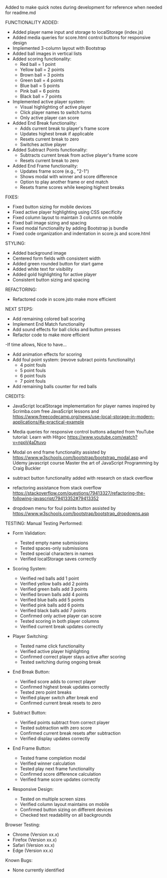 Added to make quick notes during development for reference when needed for readme.md

FUNCTIONALITY ADDED:
- Added player name input and storage to localStorage (index.js)
- Added media queries for score.html control buttons for responsive design
- Implemented 3-column layout with Bootstrap
- Added ball images in vertical lists
- Added scoring functionality:
  - Red ball = 1 point
  - Yellow ball = 2 points
  - Brown ball = 3 points
  - Green ball = 4 points
  - Blue ball = 5 points
  - Pink ball = 6 points
  - Black ball = 7 points
- Implemented active player system:
  - Visual highlighting of active player
  - Click player names to switch turns
  - Only active player can score
- Added End Break functionality:
  - Adds current break to player's frame score
  - Updates highest break if applicable
  - Resets current break to zero
  - Switches active player
- Added Subtract Points functionality:
  - Subtracts current break from active player's frame score
  - Resets current break to zero
- Added End Frame functionality:
  - Updates frame score (e.g., "2-1")
  - Shows modal with winner and score difference
  - Option to play another frame or end match
  - Resets frame scores while keeping highest breaks

FIXES:
- Fixed button sizing for mobile devices
- Fixed active player highlighting using CSS specificity
- Fixed column layout to maintain 3 columns on mobile
- Fixed ball image sizing and spacing
- Fixed modal functionality by adding Bootstrap js bundle
- Fixed code organization and indentation in score.js and score.html

STYLING:
- Added background image
- Centered form fields with consistent width
- Added green rounded button for start game
- Added white text for visibility
- Added gold highlighting for active player
- Consistent button sizing and spacing

REFACTORING:
- Refactored code in score.jsto make more efficient


NEXT STEPS:
- Add remaining colored ball scoring
- Implement End Match functionality
- Add sound effects for ball clicks and button presses
- Refactor code to make more efficient


-If time allows, Nice to have...

- Add animation effects for scoring
- Add foul point system: (revove subract points functionality)
  - 4 point fouls
  - 5 point fouls
  - 6 point fouls
  - 7 point fouls
- Add remaining balls counter for red balls


CREDITS:
- JavaScript localStorage implementation for player names inspired by Scrimba.com free JavaScript lessons and https://www.freecodecamp.org/news/use-local-storage-in-modern-applications/#a-practical-example
- Media queries for responsive control buttons adapted from YouTube tutorial: Learn with Hitgoc https://www.youtube.com/watch?v=nppV4aDtuvo 

- Modal on end frame functionality assisted by https://www.w3schools.com/bootstrap/bootstrap_modal.asp and Udemy javascript course Master the art of JavaScript Programming by Craig Buckler
- subtract button functionality added with research on stack overflow
- refactoring assistance from stack overflow https://stackoverflow.com/questions/79413327/refactoring-the-following-javascript/79413352#79413352
- dropdown menu for foul points button assisted by https://www.w3schools.com/bootstrap/bootstrap_dropdowns.asp


TESTING:
Manual Testing Performed:
- Form Validation:
  - Tested empty name submissions
  - Tested spaces-only submissions
  - Tested special characters in names
  - Verified localStorage saves correctly

- Scoring System:
  - Verified red balls add 1 point
  - Verified yellow balls add 2 points
  - Verified green balls add 3 points
  - Verified brown balls add 4 points
  - Verified blue balls add 5 points
  - Verified pink balls add 6 points
  - Verified black balls add 7 points
  - Confirmed only active player can score
  - Tested scoring in both player columns
  - Verified current break updates correctly

- Player Switching:
  - Tested name click functionality
  - Verified active player highlighting
  - Confirmed correct player stays active after scoring
  - Tested switching during ongoing break

- End Break Button:
  - Verified score adds to correct player
  - Confirmed highest break updates correctly
  - Tested zero point breaks
  - Verified player switch after break end
  - Confirmed current break resets to zero

- Subtract Button:
  - Verified points subtract from correct player
  - Tested subtraction with zero score
  - Confirmed current break resets after subtraction
  - Verified display updates correctly

- End Frame Button:
  - Tested frame completion modal
  - Verified winner calculation
  - Tested play next frame functionality
  - Confirmed score difference calculation
  - Verified frame score updates correctly

- Responsive Design:
  - Tested on multiple screen sizes
  - Verified column layout maintains on mobile
  - Confirmed button sizing on different devices
  - Checked text readability on all backgrounds

Browser Testing:
- Chrome (Version xx.x)
- Firefox (Version xx.x)
- Safari (Version xx.x)
- Edge (Version xx.x)

Known Bugs:
- None currently identified








